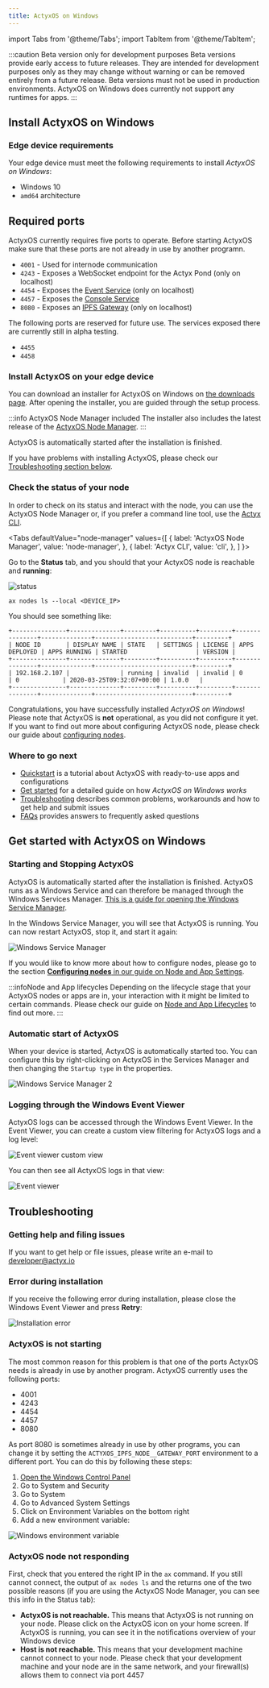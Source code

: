 ```yaml
---
title: ActyxOS on Windows
---
```


import Tabs from '@theme/Tabs';
import TabItem from '@theme/TabItem';

:::caution Beta version only for development purposes
Beta versions provide early access to future releases. They are intended for development purposes only as they may change without warning or can be removed entirely from a future release. Beta versions must not be used in production environments. ActyxOS on Windows does currently not support any runtimes for apps.
:::

## Install ActyxOS on Windows

### Edge device requirements

Your edge device must meet the following requirements to install <em>ActyxOS on Windows</em>:

- Windows 10
- `amd64` architecture

## Required ports

ActyxOS currently requires five ports to operate.
Before starting ActyxOS make sure that these ports are not already in use by another programn.

- `4001` - Used for internode communication
- `4243` - Exposes a WebSocket endpoint for the Actyx Pond (only on localhost)
- `4454` - Exposes the [Event Service](/os/api/event-service.md) (only on localhost)
- `4457` - Exposes the [Console Service](/os/api/console-service.md)
- `8080` - Exposes an [IPFS Gateway](https://docs.ipfs.io/concepts/ipfs-gateway/) (only on localhost)

The following ports are reserved for future use.
The services exposed there are currently still in alpha testing.

- `4455`
- `4458`


### Install ActyxOS on your edge device

You can download an installer for ActyxOS on Windows on [the downloads page](https://downloads.actyx.com/). After opening the installer, you are guided through the setup process.

:::info ActyxOS Node Manager included
The installer also includes the latest release of the [ActyxOS Node Manager](../tools/node-manager.md).
:::

ActyxOS is automatically started after the installation is finished.

If you have problems with installing ActyxOS, please check our [Troubleshooting section below](#troubleshooting).

### Check the status of your node

In order to check on its status and interact with the node, you can use the ActyxOS Node Manager or, if you prefer a command line tool, use the [Actyx CLI](../../cli/getting-started.md).

<Tabs
  defaultValue="node-manager"
  values={[
    { label: 'ActyxOS Node Manager', value: 'node-manager', },
    { label: 'Actyx CLI', value: 'cli', },
  ]
}>
<TabItem value="node-manager">

Go to the **Status** tab, and you should that your ActyxOS node is reachable and **running**:

![status](/images/os/node-manager-status-1.png)

</TabItem>
<TabItem value="cli">

```text
ax nodes ls --local <DEVICE_IP>
```

You should see something like:

```text
+---------------+--------------+---------+----------+---------+---------------+--------------+---------------------------+---------+
| NODE ID       | DISPLAY NAME | STATE   | SETTINGS | LICENSE | APPS DEPLOYED | APPS RUNNING | STARTED                   | VERSION |
+---------------+--------------+---------+----------+---------+---------------+--------------+---------------------------+---------+
| 192.168.2.107 |              | running | invalid  | invalid | 0             | 0            | 2020-03-25T09:32:07+00:00 | 1.0.0   |
+---------------+--------------+---------+----------+---------+---------------+--------------+---------------------------+---------+
```

</TabItem>
</Tabs>

Congratulations, you have successfully installed <em>ActyxOS on Windows</em>! Please note that ActyxOS is **not** operational, as you did not configure it yet. If you want to find out more about configuring ActyxOS node, please check our guide about [configuring nodes](/docs/os/advanced-guides/node-and-app-settings#configuring-nodes).

### Where to go next

- [Quickstart](/docs/quickstart) is a tutorial about ActyxOS with ready-to-use apps and configurations
- [Get started](#get-started-with-actyx-on-windows) for a detailed guide on how <em>ActyxOS on Windows works</em>
- [Troubleshooting](#troubleshooting) describes common problems, workarounds and how to get help and submit issues
- [FAQs](/docs/faq/supported-programming-languages) provides answers to frequently asked questions

## Get started with ActyxOS on Windows

### Starting and Stopping ActyxOS

ActyxOS is automatically started after the installation is finished. ActyxOS runs as a Windows Service and can therefore be managed through the Windows Services Manager. [This is a guide for opening the Windows Service Manager](https://www.thewindowsclub.com/open-windows-services).

In the Windows Service Manager, you will see that ActyxOS is running. You can now restart ActyxOS, stop it, and start it again:

![Windows Service Manager](/images/os/windows-service-manager.png)

If you would like to know more about how to configure nodes, please go to the section [**Configuring nodes** in our guide on Node and App Settings](/docs/os/advanced-guides/node-and-app-settings#configuring-nodes).

:::infoNode and App lifecycles
Depending on the lifecycle stage that your ActyxOS nodes or apps are in, your interaction with it might be limited to certain commands. Please check our guide on [Node and App Lifecycles](/docs/os/advanced-guides/node-and-app-lifecycle) to find out more.
:::

### Automatic start of ActyxOS

When your device is started, ActyxOS is automatically started too. You can configure this by right-clicking on ActyxOS in the Services Manager and then changing the `Startup type` in the properties.

![Windows Service Manager 2](/images/os/windows-service-manager-2.png)

### Logging through the Windows Event Viewer

ActyxOS logs can be accessed through the Windows Event Viewer. In the Event Viewer, you can create a custom view filtering for ActyxOS logs and a log level:

![Event viewer custom view](/images/os/windows-event-viewer-custom-view.png)

You can then see all ActyxOS logs in that view:

![Event viewer](/images/os/windows-event-viewer.png)

## Troubleshooting

### Getting help and filing issues

If you want to get help or file issues, please write an e-mail to developer@actyx.io

### Error during installation

If you receive the following error during installation, please close the Windows Event Viewer and press **Retry**:

![Installation error](/images/os/windows-installation-error.png)

### ActyxOS is not starting

The most common reason for this problem is that one of the ports ActyxOS needs is already in use by another program. ActyxOS currently uses the following ports:

- 4001
- 4243
- 4454
- 4457
- 8080

As port 8080 is sometimes already in use by other programs, you can change it by setting the `ACTYXOS_IPFS_NODE__GATEWAY_PORT` environment to a different port. You can do this by following these steps:

1. [Open the Windows Control Panel](https://support.microsoft.com/en-us/help/13764/windows-where-is-control-panel)
2. Go to System and Security
3. Go to System
4. Go to Advanced System Settings
5. Click on Environment Variables on the bottom right
6. Add a new environment variable:

![Windows environment variable](/images/os/windows-environment-variables.png)

### ActyxOS node not responding

First, check that you entered the right IP in the `ax` command. If you still cannot connect, the output of `ax nodes ls` and the returns one of the two possible reasons (if you are using the ActyxOS Node Manager, you can see this info in the Status tab):

- **ActyxOS is not reachable.**
This means that ActyxOS is not running on your node. Please click on the ActyxOS icon on your home screen. If ActyxOS is running, you can see it in the notifications overview of your Windows device
- **Host is not reachable.** This means that your development machine cannot connect to your node. Please check that your development machine and your node are in the same network, and your firewall(s) allows them to connect via port 4457
